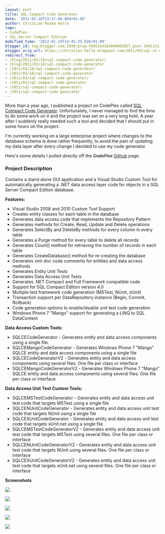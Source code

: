 ```yaml
---
layout: post
title: SQL Compact Code Generator
date: '2011-03-10T23:17:00.004+01:00'
author: Christian Resma Helle
tags:
- CodePlex
- SQL Server Compact Edition
modified_time: '2012-01-19T14:45:35.026+01:00'
blogger_id: tag:blogger.com,1999:blog-4995334164049002857.post-3941131121333901945
blogger_orig_url: https://christian-helle.blogspot.com/2011/03/sql-ce-code-generator.html
redirect_from:
- /blog/2011/03/10/sql-compact-code-generator/
- /blog/2011/03/10/sql-compact-code-generator
- /2011/03/10/sql-compact-code-generator/
- /2011/03/10/sql-compact-code-generator
- /2011/03/sql-compact-code-generator/
- /2011/03/sql-compact-code-generator
- /2011/sql-compact-code-generator/
- /2011/sql-compact-code-generator
---
```


More than a year ago, I published a project on CodePlex called [SQL Compact Code Generator](https://github.com/christianhelle/sqlcecodegen). Unfortunately, I never managed to find the time to do some work on it and the project was set on a very long hold. A year after I suddenly really needed such a tool and decided that I should put in some hours on the project.  

I'm currently working on a large enterprise project where changes to the database schema is done rather frequently, to avoid the pain of updating my data layer after every change I decided to use my code generator.  

Here's some details I pulled directly off the ~~CodePlex~~ [Github](https://github.com/christianhelle/sqlcecodegen) page.

### Project Description
Contains a stand alone GUI application and a Visual Studio Custom Tool for automatically generating a .NET data access layer code for objects in a SQL Server Compact Edition database.  

**Features:**

- Visual Studio 2008 and 2010 Custom Tool Support
- Creates entity classes for each table in the database
- Generates data access code that implements the Repository Pattern
- Generates methods for Create, Read, Update and Delete operations
- Generates SelectBy and DeleteBy methods for every column in every table
- Generates a Purge method for every table to delete all records
- Generates Count() method for retrieving the number of records in each table
- Generates CreateDatabase() method for re-creating the database
- Generates xml-doc code comments for entities and data access methods
- Generates Entity Unit Tests
- Generates Data Access Unit Tests
- Generates .NET Compact and Full Framework compatible code
- Support for SQL Compact Edition version 4.0
- Multiple test framework code generation (MSTest, NUnit, xUnit)
- Transaction support per DataRepository instance (Begin, Commit, Rollback)
- Code generation options to enable/disable unit test code generation
- Windows Phone 7 "Mango" support for generating a LINQ to SQL DataContext

**Data Access Custom Tools:**
- SQLCECodeGenerator - Generates entity and data access components using a single file.
- SQLCEMangoCodeGenerator - Generates Windows Phone 7 "Mango" SQLCE entity and data access components using a single file
- SQLCECodeGeneratorV2 - Generates entity and data access components using several files. One file per class or interface
- SQLCEMangoCodeGeneratorV2 - Generates Windows Phone 7 "Mango" SQLCE entity and data access components using several files. One file per class or interface

**Data Access Unit Test Custom Tools:**
- SQLCEMSTestCodeGenerator - Generates entity and data access unit test code that targets MSTest using a single file
- SQLCENUnitCodeGenerator - Generates entity and data access unit test code that targets NUnit using a single file
- SQLCEXUnitCodeGenerator - Generates entity and data access unit test code that targets xUnit.net using a single file
- SQLCEMSTestCodeGeneratorV2 - Generates entity and data access unit test code that targets MSTest using several files. One file per class or interface
- SQLCENUnitCodeGeneratorV2 - Generates entity and data access unit test code that targets NUnit using several files. One file per class or interface
- SQLCEXUnitCodeGeneratorV2 - Generates entity and data access unit test code that targets xUnit.net using several files. One file per class or interface

**Screenshots**

![](/assets/images/sqlcecodegen-entities.png)

![](/assets/images/sqlcecodegen-dal.png)

![](/assets/images/sqlcecodegen-mock.png)

![](/assets/images/sqlcecodegen-export-files.png)

![](/assets/images/sqlcecodegen-export-output.png)